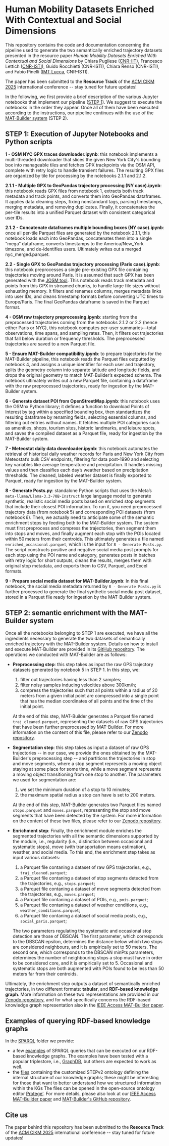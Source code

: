 # Human Mobility Datasets Enriched With Contextual and Social Dimensions

This repository contains the code and documentation concerning the pipeline used to generate the two semantically enriched trajectory datasets presented in the resource paper *Human Mobility Datasets Enriched With Contextual and Social Dimensions* by Chiara Pugliese ([CNR-IIT](https://www.iit.cnr.it/en/)), Francesco Lettich ([CNR-ISTI](https://www.isti.cnr.it/en/)), Guido Rocchietti (CNR-ISTI), Chiara Renso (CNR-ISTI), and Fabio Pinelli ([IMT Lucca](https://www.imtlucca.it/), CNR-ISTI). 

The paper has been submitted to the **Resource Track** of the [ACM CIKM 2025](https://cikm2025.org/) international conference -- stay tuned for future updates!

In the following, we first provide a brief description of the various Jupyter notebooks that implement our pipeline ([STEP 1](https://github.com/Fr4nz83/MAT-Dataset/blob/main/README.md#step-1-execution-of-jupyter-notebooks-and-python-scripts)). We suggest to execute the notebooks in the order they appear.
Once all of them have been executed according to the instructions, our pipeline continues with the use of the [MAT-Builder system](https://github.com/chiarap2/MAT_Builder) (STEP 2).

## STEP 1: Execution of Jupyter Notebooks and Python scripts

**1 - OSM NYC GPX traces downloader.ipynb**: 
this notebook implements a multi-threaded downloader that slices the given New York City's bounding box into manageable tiles and fetches GPX trackpoints via the OSM API, complete with retry logic to handle transient failures. The resulting GPX files are organized by tile for processing by the notebooks 2.1.1 and 2.1.2.

**2.1.1 - Multiple GPX to GeoPandas trajectory processing (NY case).ipynb**:
this notebook reads GPX files from notebook 1, extracts both track metadata and track points, and converts them into GeoPandas dataframes. It applies data cleaning steps, fixing nonstandard tags, parsing timestamps, merging metadata, and removing duplicates. Finally, it concatenates the per-tile results into a unified Parquet dataset with consistent categorical user IDs.

**2.1.2 - Concatenate dataframes multiple bounding boxes (NY case).ipynb**:
once all per-tile Parquet files are generated by the notebook 2.1.1, this notebook loads each into GeoPandas, concatenates them into a single “mega” dataframe, converts timestamps to the America/New_York timezone, and de-identifies users. Ultimately writes out a merged nyc_merged.parquet.

**2.2 - Single GPX to GeoPandas trajectory processing (Paris case).ipynb**:
this notebook preprocesses a single pre-existing GPX file containing trajectories moving around Paris. It is assumed that such GPX has been generated with the [JOSM tool](https://josm.openstreetmap.de/). This notebook reads track metadata and points from this GPX in streamed chunks, to handle large file sizes without exhausting memory. It filters and renames columns, merges metadata links into user IDs, and cleans timestamp formats before converting UTC times to Europe/Paris. The final GeoPandas dataframe is saved in the Parquet format.

**4 - OSM raw trajectory preprocessing.ipynb**:
starting from the preprocessed trajectories coming from the notebooks 2.1.2 or 2.2 (hence either Paris or NYC), this notebook computes per-user summaries—total observations, time spans, and sampling rates. Then, it filters out trajectories that fall below duration or frequency thresholds. The preprocessed trajectories are saved to a new Parquet file.

**5 - Ensure MAT-Builder compatibility.ipynb**:
to prepare trajectories for the MAT-Builder pipeline, this notebook reads the Parquet files outputted by notebook 4, and assigns a unique identifier for each user and trajectory, splits the geometry column into separate latitude and longitude fields, and drops the original geometry to match MAT-Builder’s expected schema. The notebook ultimately writes out a new Parquet file, containing a dataframe with the raw preprocessed trajectories, ready for ingestion by the MAT-Builder system.

**6 - Generate dataset POI from OpenStreetMap.ipynb**:
this notebook uses the OSMnx Python library; it defines a function to download Points of Interest by tag within a specified bounding box, then standardizes the resulting dataframe by renaming fields, selecting essential columns, and filtering out entries without names. It fetches multiple POI categories such as amenities, shops, tourism sites, historic landmarks, and leisure spots, and saves the compiled dataset as a Parquet file, ready for ingestion by the MAT-Builder system.

**7 - Meteostat daily data downloader.ipynb**:
this notebook automates the retrieval of historical daily weather records for Paris and New York City from Meteostat’s bulk CSV endpoints, filtering for data post-1990 and selecting key variables like average temperature and precipitation. It handles missing values and then classifies each day’s weather based on precipitation thresholds. The cleaned, labeled weather dataset is finally exported to Parquet, ready for ingestion by the MAT-Builder system.

**8 - Generate Posts.py**: 
standalone Python scripts that uses the Meta’s ```meta-llama/Llama-3.3-70B-Instruct``` large language model to generate synthetic, realistic social media posts based on enriched stop segments that include their closest POI information.  To run it, you need preprocessed trajectory data (from notebook 5) and corresponding POI datasets (from notebook 6). Then, we actually need to anticipate some of the semantic enrichment steps by feeding both to the MAT‑Builder system. The system must first preprocess and compress the trajectories, then segment them into stops and moves, and finally augment each stop with the POIs located within 50 meters from their centroids. This ultimately generates a file named ```enriched_occasional.parquet```, which is the input for ```8 - Generate Posts.py```. The script constructs positive and negative social media post prompts for each stop using the POI name and category, generates posts in batches with retry logic for short outputs, cleans the results, merges them with original stop metadata, and exports them to CSV, Parquet, and Excel formats.

**9 - Prepare social media dataset for MAT-Builder.ipynb**:
In this final notebook, the social media metadata returned by ```8 - Generate Posts.py``` is further processed to generate the final synthetic social media post dataset, stored in a Parquet file ready for ingestion by the MAT-Builder system.


## STEP 2: semantic enrichment with the MAT-Builder system

Once all the notebooks belonging to STEP 1 are executed, we have all the ingredients necessary to generate the two datasets of semantically enriched trajectory with the MAT-Builder system. Details on how to install and execute MAT-Builder are provided in its [GitHub repository](https://github.com/chiarap2/MAT_Builder). The operations we conducted with MAT-Builder are as follows:

- **Preprocessing step**: this step takes as input the raw GPS trajectory datasets generated by notebook 5 in STEP 1. In this step, we:
   1. filter out trajectories having less than 2 samples;
   2. filter noisy samples inducing velocities above 300km/h;
   3. compress the trajectories such that all points within a radius of 20 meters from a given initial point are compressed into a single point that has the median coordinates of all points and the time of the initial point.
  
  At the end of this step, MAT-Builder generates a Parquet file named ```traj_cleaned.parquet```, representing the datasets of raw GPS trajectories that have been further preprocessed by MAT-Builder. For more information on the content of this file, please refer to our [Zenodo repository](https://doi.org/10.5281/zenodo.15624419).

- **Segmentation step**: this step takes as input a dataset of raw GPS trajectories -- in our case, we provide the ones obtained by the MAT-Builder's preprocessing step -- and partitions the trajectories in stop and move segments, where a stop segment represents a moving object staying at some place for some time, while a move segment represents a moving object transitioning from one stop to another. The parameters we used for segmentation are:
  1. we set the minimum duration of a stop to 10 minutes;
  2. the maximum spatial radius a stop can have is set to 200 meters. 

  At the end of this step, MAT-Builder generates two Parquet files named ```stops.parquet``` and ```moves.parquet```, representing the stop and move segments that have been detected by the system. For more information on the content of these two files, please refer to our [Zenodo repository](https://doi.org/10.5281/zenodo.15624419).

- **Enrichment step**: Finally, the enrichment module enriches the segmented trajectories with all the semantic dimensions supported by the module, i.e., regularity (i.e., distinction between occasional and systematic stops), move (with transportation means estimation), weather, and social media. To this end, the enrichment step takes as input various datasets:
  1. a Parquet file contaning a dataset of raw GPS trajectories, e.g., ```traj_cleaned.parquet```;
  2. a Parquet file contaning a dataset of stop segments detected from the trajectories, e.g., ```stops.parquet```;
  3. a Parquet file contaning a dataset of move segments detected from the trajectories, e.g., ```moves.parquet```;
  4. a Parquet file contaning a dataset of POIs, e.g., ```pois.parquet```;
  5. a Parquet file contaning a dataset of weather conditions, e.g., ```weather_conditions.parquet```;
  6. a Parquet file contaning a dataset of social media posts, e.g., ```social_paris.parquet```;

  The two parameters regulating the systematic and occasional stop detection are those of DBSCAN. The first parameter, which corresponds to the DBSCAN epsilon, determines the distance below which two stops are considered neighbours, and it is empirically set to 50 meters. The second one, which corresponds to the DBSCAN minPts parameters, determines the number of neighbouring stops a stop must have in order to be considered core, and it is empirically set to 5. Occasional and systematic stops are both augmented with POIs found to be less than 50 meters far from their centroids.

Ultimately, the enrichment step outputs a dataset of semantically enriched trajectories, in two different formats: **tabular**, and **RDF-based knowledge graph**. More information on these two representations are provided in our [Zenodo repository](https://doi.org/10.5281/zenodo.15624419), and for what specifically concerns the RDF-based knowledge graph representation also in the [IEEE Access MAT-Builder paper](https://ieeexplore.ieee.org/document/10227262).


## Examples of querying RDF-based knowledge graphs

In the [SPARQL](https://github.com/Fr4nz83/MAT-Dataset/tree/main/SPARQL) folder we provide:

- a few [examples](https://github.com/Fr4nz83/MAT-Dataset/tree/main/SPARQL/SPARQL_examples) of SPARQL queries that can be executed on our RDF-based knowledge graphs. The examples have been tested with a popular triplestore, i.e., [GraphDB](https://graphdb.ontotext.com/), but others are expected to work as well.
- the [files](https://github.com/Fr4nz83/MAT-Dataset/tree/main/SPARQL/ontology) containing the customized STEPv2 ontology defining the internal structure of our knowledge graphs; these might be interesting for those that want to better understand how we structured information within the KGs The files can be opened in the open-source ontology editor [Protege'](https://protege.stanford.edu/). For more details, please also look at our [IEEE Access MAT-Builder paper](https://ieeexplore.ieee.org/document/10227262/) and [MAT-Builder's GitHub repository](https://github.com/chiarap2/MAT_Builder).

## Cite us

The paper behind this repository has been submitted to the **Resource Track** of the [ACM CIKM 2025](https://cikm2025.org/) international conference -- stay tuned for future updates!
